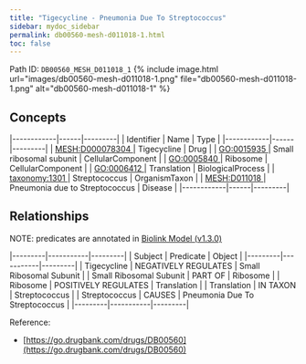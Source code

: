 ```yaml
---
title: "Tigecycline - Pneumonia Due To Streptococcus"
sidebar: mydoc_sidebar
permalink: db00560-mesh-d011018-1.html
toc: false 
---
```



Path ID: `DB00560_MESH_D011018_1`
{% include image.html url="images/db00560-mesh-d011018-1.png" file="db00560-mesh-d011018-1.png" alt="db00560-mesh-d011018-1" %}

## Concepts

|------------|------|---------|
| Identifier | Name | Type    |
|------------|------|---------|
| <a href="https://identifiers.org/MESH:D000078304">MESH:D000078304 </a> | Tigecycline | Drug |
| <a href="https://identifiers.org/GO:0015935">GO:0015935 </a> | Small ribosomal subunit | CellularComponent |
| <a href="https://identifiers.org/GO:0005840">GO:0005840 </a> | Ribosome | CellularComponent |
| <a href="https://identifiers.org/GO:0006412">GO:0006412 </a> | Translation | BiologicalProcess |
| <a href="https://identifiers.org/taxonomy:1301">taxonomy:1301 </a> | Streptococcus | OrganismTaxon |
| <a href="https://identifiers.org/MESH:D011018">MESH:D011018 </a> | Pneumonia due to Streptococcus | Disease |
|------------|------|---------|

## Relationships


NOTE: predicates are annotated in <a href="https://github.com/biolink/biolink-model/releases/tag/v1.3.0">Biolink Model (v1.3.0)</a>

|---------|-----------|---------|
| Subject | Predicate | Object  |
|---------|-----------|---------|
| Tigecycline | NEGATIVELY REGULATES | Small Ribosomal Subunit |
| Small Ribosomal Subunit | PART OF | Ribosome |
| Ribosome | POSITIVELY REGULATES | Translation |
| Translation | IN TAXON | Streptococcus |
| Streptococcus | CAUSES | Pneumonia Due To Streptococcus |
|---------|-----------|---------|

Reference: 
  - [https://go.drugbank.com/drugs/DB00560](https://go.drugbank.com/drugs/DB00560)
